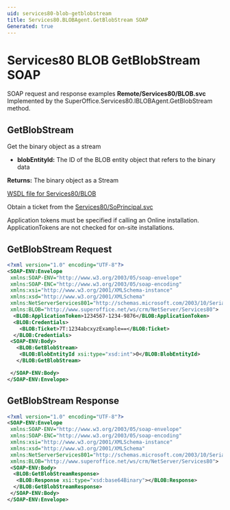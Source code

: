 ```yaml
---
uid: services80-blob-getblobstream
title: Services80.BLOBAgent.GetBlobStream SOAP
Generated: true
---
```


# Services80 BLOB GetBlobStream SOAP

SOAP request and response examples **Remote/Services80/BLOB.svc**
Implemented by the <see cref="M:SuperOffice.Services80.IBLOBAgent.GetBlobStream">SuperOffice.Services80.IBLOBAgent.GetBlobStream</see> method.

## GetBlobStream

Get the binary object as a stream

* **blobEntityId:** The ID of the BLOB entity object that refers to the binary data

**Returns:** The binary object as a Stream


[WSDL file for Services80/BLOB](../Services80-BLOB.md)

Obtain a ticket from the [Services80/SoPrincipal.svc](../SoPrincipal/index.md)

Application tokens must be specified if calling an Online installation. ApplicationTokens are not checked for on-site installations.

## GetBlobStream Request

```xml
<?xml version="1.0" encoding="UTF-8"?>
<SOAP-ENV:Envelope
 xmlns:SOAP-ENV="http://www.w3.org/2003/05/soap-envelope"
 xmlns:SOAP-ENC="http://www.w3.org/2003/05/soap-encoding"
 xmlns:xsi="http://www.w3.org/2001/XMLSchema-instance"
 xmlns:xsd="http://www.w3.org/2001/XMLSchema"
 xmlns:NetServerServices801="http://schemas.microsoft.com/2003/10/Serialization/"
 xmlns:BLOB="http://www.superoffice.net/ws/crm/NetServer/Services80">
  <BLOB:ApplicationToken>1234567-1234-9876</BLOB:ApplicationToken>
  <BLOB:Credentials>
    <BLOB:Ticket>7T:1234abcxyzExample==</BLOB:Ticket>
  </BLOB:Credentials>
 <SOAP-ENV:Body>
   <BLOB:GetBlobStream>
    <BLOB:BlobEntityId xsi:type="xsd:int">0</BLOB:BlobEntityId>
   </BLOB:GetBlobStream>

 </SOAP-ENV:Body>
</SOAP-ENV:Envelope>

```


## GetBlobStream Response

```xml
<?xml version="1.0" encoding="UTF-8"?>
<SOAP-ENV:Envelope
 xmlns:SOAP-ENV="http://www.w3.org/2003/05/soap-envelope"
 xmlns:SOAP-ENC="http://www.w3.org/2003/05/soap-encoding"
 xmlns:xsi="http://www.w3.org/2001/XMLSchema-instance"
 xmlns:xsd="http://www.w3.org/2001/XMLSchema"
 xmlns:NetServerServices801="http://schemas.microsoft.com/2003/10/Serialization/"
 xmlns:BLOB="http://www.superoffice.net/ws/crm/NetServer/Services80">
 <SOAP-ENV:Body>
  <BLOB:GetBlobStreamResponse>
   <BLOB:Response xsi:type="xsd:base64Binary"></BLOB:Response>
  </BLOB:GetBlobStreamResponse>
 </SOAP-ENV:Body>
</SOAP-ENV:Envelope>

```


